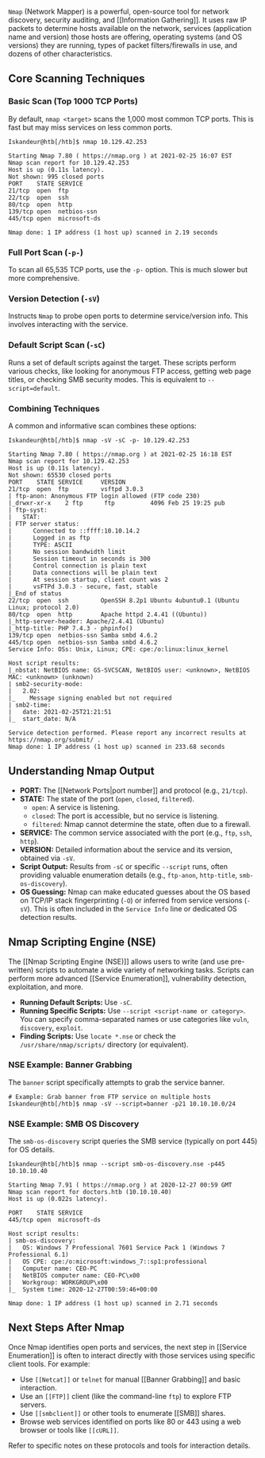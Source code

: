 `Nmap` (Network Mapper) is a powerful, open-source tool for network discovery, security auditing, and [[Information Gathering]]. It uses raw IP packets to determine hosts available on the network, services (application name and version) those hosts are offering, operating systems (and OS versions) they are running, types of packet filters/firewalls in use, and dozens of other characteristics.

## Core Scanning Techniques

### Basic Scan (Top 1000 TCP Ports)

By default, `nmap <target>` scans the 1,000 most common TCP ports. This is fast but may miss services on less common ports.

```shell-session
Iskandeur@htb[/htb]$ nmap 10.129.42.253

Starting Nmap 7.80 ( https://nmap.org ) at 2021-02-25 16:07 EST
Nmap scan report for 10.129.42.253
Host is up (0.11s latency).
Not shown: 995 closed ports
PORT    STATE SERVICE
21/tcp  open  ftp
22/tcp  open  ssh
80/tcp  open  http
139/tcp open  netbios-ssn
445/tcp open  microsoft-ds

Nmap done: 1 IP address (1 host up) scanned in 2.19 seconds
```

### Full Port Scan (`-p-`)

To scan all 65,535 TCP ports, use the `-p-` option. This is much slower but more comprehensive.

### Version Detection (`-sV`)

Instructs `Nmap` to probe open ports to determine service/version info. This involves interacting with the service.

### Default Script Scan (`-sC`)

Runs a set of default scripts against the target. These scripts perform various checks, like looking for anonymous FTP access, getting web page titles, or checking SMB security modes. This is equivalent to `--script=default`.

### Combining Techniques

A common and informative scan combines these options:

```shell-session
Iskandeur@htb[/htb]$ nmap -sV -sC -p- 10.129.42.253

Starting Nmap 7.80 ( https://nmap.org ) at 2021-02-25 16:18 EST
Nmap scan report for 10.129.42.253
Host is up (0.11s latency).
Not shown: 65530 closed ports
PORT    STATE SERVICE     VERSION
21/tcp  open  ftp         vsftpd 3.0.3
| ftp-anon: Anonymous FTP login allowed (FTP code 230)
|_drwxr-xr-x    2 ftp      ftp          4096 Feb 25 19:25 pub
| ftp-syst: 
|   STAT: 
| FTP server status:
|      Connected to ::ffff:10.10.14.2
|      Logged in as ftp
|      TYPE: ASCII
|      No session bandwidth limit
|      Session timeout in seconds is 300
|      Control connection is plain text
|      Data connections will be plain text
|      At session startup, client count was 2
|      vsFTPd 3.0.3 - secure, fast, stable
|_End of status
22/tcp  open  ssh         OpenSSH 8.2p1 Ubuntu 4ubuntu0.1 (Ubuntu Linux; protocol 2.0)
80/tcp  open  http        Apache httpd 2.4.41 ((Ubuntu))
|_http-server-header: Apache/2.4.41 (Ubuntu)
|_http-title: PHP 7.4.3 - phpinfo()
139/tcp open  netbios-ssn Samba smbd 4.6.2
445/tcp open  netbios-ssn Samba smbd 4.6.2
Service Info: OSs: Unix, Linux; CPE: cpe:/o:linux:linux_kernel

Host script results:
|_nbstat: NetBIOS name: GS-SVCSCAN, NetBIOS user: <unknown>, NetBIOS MAC: <unknown> (unknown)
| smb2-security-mode: 
|   2.02: 
|_    Message signing enabled but not required
| smb2-time: 
|   date: 2021-02-25T21:21:51
|_  start_date: N/A

Service detection performed. Please report any incorrect results at https://nmap.org/submit/ .
Nmap done: 1 IP address (1 host up) scanned in 233.68 seconds
```

## Understanding Nmap Output

*   **PORT:** The [[Network Ports|port number]] and protocol (e.g., `21/tcp`).
*   **STATE:** The state of the port (`open`, `closed`, `filtered`).
    *   `open`: A service is listening.
    *   `closed`: The port is accessible, but no service is listening.
    *   `filtered`: Nmap cannot determine the state, often due to a firewall.
*   **SERVICE:** The common service associated with the port (e.g., `ftp`, `ssh`, `http`).
*   **VERSION:** Detailed information about the service and its version, obtained via `-sV`.
*   **Script Output:** Results from `-sC` or specific `--script` runs, often providing valuable enumeration details (e.g., `ftp-anon`, `http-title`, `smb-os-discovery`).
*   **OS Guessing:** Nmap can make educated guesses about the OS based on TCP/IP stack fingerprinting (`-O`) or inferred from service versions (`-sV`). This is often included in the `Service Info` line or dedicated OS detection results.

## Nmap Scripting Engine (NSE)

The [[Nmap Scripting Engine (NSE)]] allows users to write (and use pre-written) scripts to automate a wide variety of networking tasks. Scripts can perform more advanced [[Service Enumeration]], vulnerability detection, exploitation, and more.

*   **Running Default Scripts:** Use `-sC`.
*   **Running Specific Scripts:** Use `--script <script-name or category>`. You can specify comma-separated names or use categories like `vuln`, `discovery`, `exploit`.
*   **Finding Scripts:** Use `locate *.nse` or check the `/usr/share/nmap/scripts/` directory (or equivalent).

### NSE Example: Banner Grabbing

The `banner` script specifically attempts to grab the service banner.

```shell-session
# Example: Grab banner from FTP service on multiple hosts
Iskandeur@htb[/htb]$ nmap -sV --script=banner -p21 10.10.10.0/24 
```

### NSE Example: SMB OS Discovery

The `smb-os-discovery` script queries the SMB service (typically on port 445) for OS details.

```shell-session
Iskandeur@htb[/htb]$ nmap --script smb-os-discovery.nse -p445 10.10.10.40

Starting Nmap 7.91 ( https://nmap.org ) at 2020-12-27 00:59 GMT
Nmap scan report for doctors.htb (10.10.10.40)
Host is up (0.022s latency).

PORT    STATE SERVICE
445/tcp open  microsoft-ds

Host script results:
| smb-os-discovery: 
|   OS: Windows 7 Professional 7601 Service Pack 1 (Windows 7 Professional 6.1)
|   OS CPE: cpe:/o:microsoft:windows_7::sp1:professional
|   Computer name: CEO-PC
|   NetBIOS computer name: CEO-PC\x00
|   Workgroup: WORKGROUP\x00
|_  System time: 2020-12-27T00:59:46+00:00

Nmap done: 1 IP address (1 host up) scanned in 2.71 seconds
```

## Next Steps After Nmap

Once Nmap identifies open ports and services, the next step in [[Service Enumeration]] is often to interact directly with those services using specific client tools. For example:

*   Use `[[Netcat]]` or `telnet` for manual [[Banner Grabbing]] and basic interaction.
*   Use an `[[FTP]]` client (like the command-line `ftp`) to explore FTP servers.
*   Use `[[smbclient]]` or other tools to enumerate [[SMB]] shares.
*   Browse web services identified on ports like 80 or 443 using a web browser or tools like `[[cURL]]`.

Refer to specific notes on these protocols and tools for interaction details.
